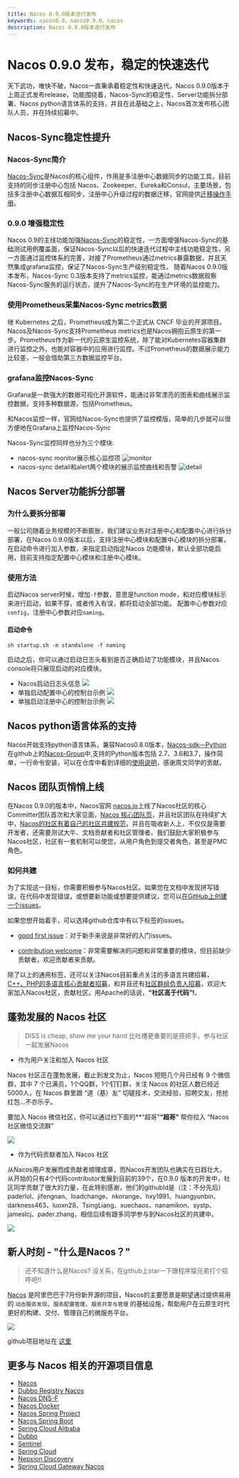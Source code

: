 ```yaml
---
title: Nacos 0.9.0版本进行发布
keywords: nacos0.9，nacos0.9.0，nacos
description: Nacos 0.9.0版本进行发布
---
```

# Nacos 0.9.0 发布，稳定的快速迭代
天下武功，唯快不破，Nacos一直秉承着稳定性和快速迭代，Nacos 0.9.0版本于上周正式发布release，功能围绕着，Nacos-Sync的稳定性、Server功能拆分部署、Nacos python语言体系的支持，并且在此基础之上，Nacos首次发布核心团队人员，并在持续招募中。


## Nacos-Sync稳定性提升
### Nacos-Sync简介
[Nacos-Sync](https://github.com/nacos-group/nacos-sync)是Nacos的核心组件，作用是多注册中心数据同步的功能工具，目前支持的同步注册中心包括 Nacos、Zookeeper、Eureka和Consul，主要场景，包括多注册中心数据互相同步，注册中心升级过程的数据迁移，官网提供[迁移操作手册](https://nacos.io/en-us/docs/nacos-sync-use.html)。
### 0.9.0 增强稳定性
Nacos 0.9的主线功能加强[Nacos-Sync](https://nacos.io/en-us/docs/nacos-sync.html)的稳定性，一方面增强Nacos-Sync的基础测试用例覆盖面，保证Nacos-Sync以后的快速迭代过程中主线功能稳定性，另一方面通过监控体系的完善，对接了Prometheus通过metrics暴露数据，并且天然集成grafana监控，保证了Nacos-Sync生产级别稳定性。
随着Nacos 0.9.0版本发布，Nacos-Sync 0.3版本支持了metrics监控，能通过metrics数据观察Nacos-Sync服务的运行状态，提升了Nacos-Sync的在生产环境的监控能力。

### 使用Prometheus采集Nacos-Sync metrics数据
继 Kubernetes 之后，Prometheus成为第二个正式从 CNCF 毕业的开源项目。Nacos及Nacos-Sync支持Prometheus metrics也是Nacos拥抱云原生的第一步。Prometheus作为新一代的云原生监控系统，除了能对Kubernetes容器集群进行监控之外，也能对容器中的应用进行监控。不过Prometheus的数据展示能力比较差，一般会借助第三方数据监控平台。

### grafana监控Nacos-Sync
Grafana是一款强大的数据可视化开源软件，能通过非常漂亮的图表和曲线展示监控数据，支持多种数据源，包括Prometheus。

和Nacos监控一样，官网给Nacos-Sync也提供了监控模版，简单的几步就可以很方便地在Grafana上监控Nacos-Sync

Nacos-Sync监控同样也分为三个模块:

* nacos-sync monitor展示核心监控项 
![monitor](https://img.alicdn.com/tfs/TB1GeNWKmzqK1RjSZFHXXb3CpXa-2834-1588.png)
* nacos-sync detail和alert两个模块的展示监控曲线和告警
![detail](https://img.alicdn.com/tfs/TB1kP8UKbvpK1RjSZPiXXbmwXXa-2834-1570.png)

## Nacos Server功能拆分部署
### 为什么要拆分部署
一般公司随着业务规模的不断膨胀，我们建议业务对注册中心和配置中心进行拆分部署，在Nacos 0.9.0版本以后，支持注册中心模块和配置中心模块的拆分部署，在启动命令进行加入参数，来指定启动指定Nacos 功能模块，默认全部功能启用，目前支持指定配置中心模块和注册中心模块。
### 使用方法
启动Nacos server时候，增加`-f`参数，意思是function mode，和对应模块标示来进行启动，如果不穿，或者传入有误，都将启动全部功能。
配置中心参数对应`config`，注册中心参数对应`naming`。
#### 启动命令
```
sh startup.sh -m standalone -f naming
```
启动之后，你可以通过启动日志头看到是否正确启动了功能模块，并且Nacos console将只展现启动的对应模块。

* Nacos启动日志头信息
![](https://img.alicdn.com/tfs/TB1ADCrKAvoK1RjSZFDXXXY3pXa-1552-522.jpg)
* 单独启动配置中心的控制台示例
![](https://img.alicdn.com/tfs/TB1sXyoKpzqK1RjSZFCXXbbxVXa-2674-940.png)
* 单独启动注册中心的控制台示例
![](https://img.alicdn.com/tfs/TB1yKyiKCzqK1RjSZFLXXcn2XXa-2680-738.png)

## Nacos python语言体系的支持
Nacos开始支持python语言体系，兼容Nacos0.8.0版本，[Nacos-sdk—Python](https://github.com/nacos-group/nacos-sdk-python)在github上的[Nacos-Group](https://github.com/nacos-group)中,支持的Python版本包括 2.7、3.6和3.7，操作简单，一行命令安装，可以在仓库中看到详细的[使用说明](https://github.com/nacos-group/nacos-sdk-python/blob/master/README.md)，感谢周文同学的贡献。

## Nacos 团队页悄悄上线
在Nacos 0.9.0的版本中，Nacos官网 [nacos.io](http://nacos.io/)上线了Nacos社区的核心Committer团队首次和大家见面，[Nacos 核心团队页](https://nacos.io/en-us/docs/nacos-dev.html)，并且社区团队在持续扩大中，[Nacos的社区有着自己的社区共建规范](https://nacos.io/en-us/docs/contributing-dev.html)，并且在吸收新人上，不仅仅是需要开发者，还需要测试大牛、文档贡献者和社区管理者。我们鼓励大家积极参与Nacos社区，社区有一套机制可以使您，从用户角色到提交者角色，甚至是PMC角色。

### 如何共建
为了实现这一目标，你需要积极参与Nacos社区。如果您在文档中发现拼写错误，在代码中发现错误，或想要新功能或想要提供建议，您可以[在GitHub上创建一个issues](https://github.com/alibaba/Nacos/issues/new)。

如果您想开始着手，可以选择github仓库中有以下标签的issues。

 -  [good first issue](https://github.com/alibaba/nacos/labels/good%20first%20issue)：对于新手来说是非常好的入门issues。
 
 -  [contribution welcome](https://github.com/alibaba/nacos/labels/contribution%20欢迎)：非常需要解决的问题和非常重要的模块，但目前缺少贡献者，欢迎贡献者来贡献。

 
除了以上的通用标签，还可以关注Nacos目前重点关注的多语言共建招募，[C++、PHP的多语言核心贡献者招募](https://github.com/alibaba/nacos/issues?utf8=%E2%9C%93&q=is%3Aissue+is%3Aopen+recruit+client)，和并且还有[社区群组负责人招募](https://github.com/alibaba/nacos/issues/787)，欢迎大家加入Nacos社区，贡献社区。用Apache的话说，**“社区高于代码”!**。

## 蓬勃发展的 Nacos 社区

> DISS is cheap, show me your hand
比吐槽更重要的是搭把手，参与社区一起发展Nacos


* 作为用户关注和加入 Nacos 社区

Nacos 社区正在蓬勃发展，截止到发文为止，Nacos 短短几个月已经有 9 个微信群，其中 7 个已满员，1个QQ群，1个钉钉群，关注 Nacos 的社区人数已经近5000人，在 Nacos 群里跟 “道（基）友” 切磋技术，交流经验，招聘交友，抢抢红包...不亦乐乎。

要加入 Nacos 微信社区，你可以通过扫下面的**“超哥”**“超哥”** 帮你拉入 “Nacos社区微信交流群”


![](https://img.alicdn.com/tfs/TB1q6SBKq6qK1RjSZFmXXX0PFXa-1984-1124.png)

* 作为代码贡献者加入 Nacos 社区

从Nacos用户发展而成贡献者顺理成章，而Nacos开发团队也确实在日趋壮大，从开始的只有4个代码contributor发展到目前的39个，在0.9.0 版本的开发中，社区同学贡献了很大的力量，在此特别感谢，他们的githubId是（注：不分先后） paderlol、jifengnan、loadchange、nkorange、hxy1991、huangyunbin、darkness463、luoxn28、TsingLiang、xuechaos、nanamikon、systp、jameslcj、pader.zhang，相信后续有跟多同学参与到Nacos社区的共建中。



![](https://cdn.nlark.com/lark/0/2018/png/15914/1542704700864-a9d54856-9bf6-4176-b449-c13fa02c5800.png#align=left&display=inline&height=387&linkTarget=_blank&originHeight=888&originWidth=1716&width=748)

## [](https://github.com/alibaba/nacos)新人时刻 - "什么是Nacos？"
> 还不知道什么是Nacos? 没关系，在github上star一下跟程序猿兄弟打个招呼吧!!


[Nacos](https://github.com/alibaba/nacos) 是阿里巴巴于7月份新开源的项目，Nacos的主要愿景是期望通过提供易用的 `动态服务发现`、`服务配置管理`、`服务共享与管理` 的基础设施，帮助用户在云原生时代更好的构建、交付、管理自己的微服务平台。


![](https://img.alicdn.com/tfs/TB1pCyAKpzqK1RjSZSgXXcpAVXa-1910-894.png)

github项目地址在 [这里](https://github.com/alibaba/nacos)

## [](https://yuque.alibaba-inc.com/nacos/opensource/dawygn#kn9iog)更多与 Nacos 相关的开源项目信息

* [Nacos](https://github.com/alibaba/nacos)
* [Dubbo Registry Nacos](https://github.com/dubbo/dubbo-registry-nacos)
* [Nacos DNS-F](https://github.com/nacos-group/nacos-coredns-plugin)
* [Nacos Docker](https://github.com/nacos-group/nacos-docker)
* [Nacos Spring Project](https://github.com/nacos-group/nacos-spring-project)
* [Nacos Spring Boot](https://github.com/nacos-group/nacos-spring-boot-project)
* [Spring Cloud Alibaba](https://github.com/spring-cloud-incubator/spring-cloud-alibaba)
* [Dubbo](http://dubbo.io/)
* [Sentinel](https://github.com/alibaba/Sentinel)
* [Spring Cloud](https://projects.spring.io/spring-cloud/)
* [Nepxion Discovery](https://github.com/Nepxion/Discovery)
* [Spring Cloud Gateway Nacos](https://github.com/SpringCloud/spring-cloud-gateway-nacos)




